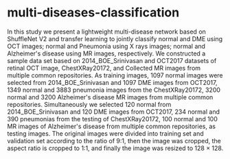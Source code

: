 # multi-diseases-classification

  In this study we present a lightweight multi-disease network based on ShuffleNet V2 and transfer learning to jointly classify normal and DME using OCT images; normal and Pneumonia using X rays images; normal and Alzheimer's disease using MR images, respectively. We constructed a sample data set based on 2014_BOE_Srinivasan and OCT2017 datasets of retinal OCT image, ChestXRay20172, and Collected MR images from multiple common repositories. As training images, 1097 normal images were selected from 2014_BOE_Srinivasan and 1097 DME images from OCT2017, 1349 normal and 3883 pneumonia images from the ChestXRay20172, 3200 normal and 3200 Alzheimer's disease MR images from multiple common repositories. Simultaneously we selected 120 normal from 2014_BOE_Srinivasan and 120 DME images from OCT2017, 234 normal and 390 pneumonias from the testing of ChestXRay20172, 100 normal and 100 MR images of Alzheimer's disease from multiple common repositories, as testing images. The original images were divided into training set and validation set according to the ratio of 9:1, then the image was cropped, the aspect ratio is cropped to 1:1, and finally the image was resized to 128 × 128.
